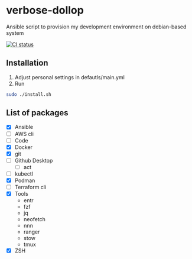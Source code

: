 # verbose-dollop
Ansible script to provision my development environment on debian-based system

[![CI status](https://github.com/pezzu/verbose-dollop/actions/workflows/ci.yml/badge.svg)](https://github.com/pezzu/verbose-dollop/actions/workflows/ci.yml)

## Installation
1. Adjust personal settings in defautls/main.yml
1. Run

```sh
sudo ./install.sh
```


## List of packages

 - [x] Ansible
 - [ ] AWS cli
 - [ ] Code
 - [x] Docker
 - [x] git
 - [ ] Github Desktop
     - [ ] act
 - [ ] kubectl
 - [x] Podman
 - [ ] Terraform cli
 - [x] Tools
    - entr
    - fzf
    - jq
    - neofetch
    - nnn
    - ranger
    - stow
    - tmux
 - [x] ZSH
